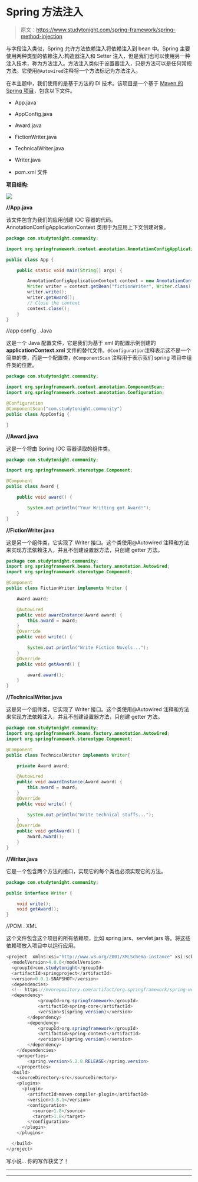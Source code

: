 # Spring 方法注入

> 原文：<https://www.studytonight.com/spring-framework/spring-method-injection>

与字段注入类似，Spring 允许方法依赖注入将依赖注入到 bean 中。Spring 主要使用两种类型的依赖注入:构造器注入和 Setter 注入，但是我们也可以使用另一种注入技术，称为方法注入。方法注入类似于设置器注入，只是方法可以是任何常规方法。它使用`@Autowired`注释将一个方法标记为方法注入。

在本主题中，我们使用的是基于方法的 DI 技术。该项目是一个基于 [Maven 的 Spring 项目](https://www.studytonight.com/spring-framework/spring-maven-project)，包含以下文件。

*   App.java

*   AppConfig.java

*   Award.java

*   FictionWriter.java

*   TechnicalWriter.java

*   Writer.java

*   pom.xml 文件

**项目结构:**

![](img/eb9d26d089e864341cabeb2a5a5b2def.png)

**//App.java**

该文件包含为我们的应用创建 IOC 容器的代码。AnnotationConfigApplicationContext 类用于为应用上下文创建对象。

```java
package com.studytonight.community;

import org.springframework.context.annotation.AnnotationConfigApplicationContext;

public class App {

	public static void main(String[] args) {

		AnnotationConfigApplicationContext context = new AnnotationConfigApplicationContext(AppConfig.class);
		Writer writer = context.getBean("fictionWriter", Writer.class);
		writer.write();
		writer.getAward();
		// Close the context
		context.close();
	}
}
```

//app config . Java

这是一个 Java 配置文件，它是我们为基于 xml 的配置示例创建的 **applicationContext.xml** 文件的替代文件。`@Configuration`注释表示这不是一个简单的类，而是一个配置类，`@ComponentScan` 注释用于表示我们 spring 项目中组件类的位置。

```java
package com.studytonight.community;

import org.springframework.context.annotation.ComponentScan;
import org.springframework.context.annotation.Configuration;

@Configuration
@ComponentScan("com.studytonight.community")
public class AppConfig {

} 
```

**//Award.java**

这是一个将由 Spring IOC 容器读取的组件类。

```java
package com.studytonight.community;

import org.springframework.stereotype.Component;

@Component
public class Award {

	public void award() {

		System.out.println("Your Writting got Award!");
	}
}
```

**//FictionWriter.java**

这是另一个组件类，它实现了 Writer 接口。这个类使用@Autowired 注释和方法来实现方法依赖注入，并且不创建设置器方法，只创建 getter 方法。

```java
package com.studytonight.community;
import org.springframework.beans.factory.annotation.Autowired;
import org.springframework.stereotype.Component;

@Component
public class FictionWriter implements Writer {

	Award award;

	@Autowired
	public void awardInstance(Award award) {
		this.award = award;
	}
	@Override
	public void write() {

		System.out.println("Write Fiction Novels...");
	}
	@Override
	public void getAward() {

		award.award();
	}
}
```

**//TechnicalWriter.java**

这是另一个组件类，它实现了 Writer 接口。这个类使用@Autowired 注释和方法来实现方法依赖注入，并且不创建设置器方法，只创建 getter 方法。

```java
package com.studytonight.community;
import org.springframework.beans.factory.annotation.Autowired;
import org.springframework.stereotype.Component;

@Component
public class TechnicalWriter implements Writer{

	private Award award;

	@Autowired
	public void awardInstance(Award award) {
		this.award = award;
	}
	@Override
	public void write() {

		System.out.println("Write technical stuffs...");
	}
	@Override
	public void getAward() {
		award.award();
	}
}
```

**//Writer.java**

它是一个包含两个方法的接口，实现它的每个类也必须实现它的方法。

```java
package com.studytonight.community;

public interface Writer {

	void write();
	void getAward();
}
```

//POM . XML

这个文件包含这个项目的所有依赖项，比如 spring jars、servlet jars 等。将这些依赖项放入项目中以运行应用。

```java
<project  xmlns:xsi="http://www.w3.org/2001/XMLSchema-instance" xsi:schemaLocation="http://maven.apache.org/POM/4.0.0 https://maven.apache.org/xsd/maven-4.0.0.xsd">
  <modelVersion>4.0.0</modelVersion>
  <groupId>com.studytonight</groupId>
  <artifactId>springproject</artifactId>
  <version>0.0.1-SNAPSHOT</version>
  <dependencies>
  <!-- https://mvnrepository.com/artifact/org.springframework/spring-web -->
  <dependency>
			<groupId>org.springframework</groupId>
			<artifactId>spring-core</artifactId>
			<version>${spring.version}</version>
		</dependency>
		<dependency>
			<groupId>org.springframework</groupId>
			<artifactId>spring-context</artifactId>
			<version>${spring.version}</version>
		</dependency>
	</dependencies>
	<properties>
		<spring.version>5.2.8.RELEASE</spring.version>
	</properties>
  <build>
    <sourceDirectory>src</sourceDirectory>
    <plugins>
      <plugin>
        <artifactId>maven-compiler-plugin</artifactId>
        <version>3.8.1</version>
        <configuration>
          <source>1.8</source>
          <target>1.8</target>
        </configuration>
      </plugin>
    </plugins>

  </build>
</project>
```

写小说...
你的写作获奖了！

* * *

* * *